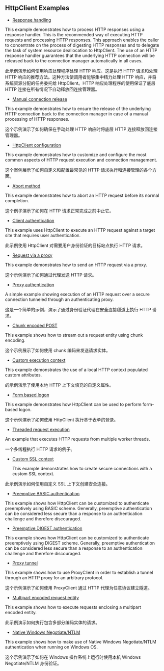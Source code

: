 ## HttpClient Examples

- [Response handling](http://hc.apache.org/httpcomponents-client-ga/httpclient/examples/org/apache/http/examples/client/ClientWithResponseHandler.java)

This example demonstrates how to process HTTP responses using a response handler. This is the recommended way of executing HTTP requests and processing HTTP responses. This approach enables the caller to concentrate on the process of digesting HTTP responses and to delegate the task of system resource deallocation to HttpClient. The use of an HTTP response handler guarantees that the underlying HTTP connection will be released back to the connection manager automatically in all cases.

此示例演示如何使用响应处理程序处理 HTTP 响应。这是执行 HTTP 请求和处理 HTTP 响应的推荐方法。这种方法使调用者能够集中精力处理 HTTP 响应，并将系统资源分配的任务委托给 HttpClient。HTTP 响应处理程序的使用保证了底层 HTTP 连接在所有情况下自动释放回连接管理器。

- [Manual connection release](http://hc.apache.org/httpcomponents-client-ga/httpclient/examples/org/apache/http/examples/client/ClientConnectionRelease.java)

This example demonstrates how to ensure the release of the underlying HTTP connection back to the connection manager in case of a manual processing of HTTP responses.

这个示例演示了如何确保在手动处理 HTTP 响应时将底层 HTTP 连接释放回连接管理器。

- [HttpClient configuration](http://hc.apache.org/httpcomponents-client-ga/httpclient/examples/org/apache/http/examples/client/ClientConfiguration.java)

This example demonstrates how to customize and configure the most common aspects of HTTP request execution and connection management.

这个案例展示了如何自定义和配置最常见的 HTTP 请求执行和连接管理的各个方面。

- [Abort method](http://hc.apache.org/httpcomponents-client-ga/httpclient/examples/org/apache/http/examples/client/ClientAbortMethod.java)

This example demonstrates how to abort an HTTP request before its normal completion.

这个例子演示了如何在 HTTP 请求正常完成之前中止它。

- [Client authentication](http://hc.apache.org/httpcomponents-client-ga/httpclient/examples/org/apache/http/examples/client/ClientAuthentication.java)

This example uses HttpClient to execute an HTTP request against a target site that requires user authentication.

此示例使用 HttpClient 对需要用户身份验证的目标站点执行 HTTP 请求。

- [Request via a proxy](http://hc.apache.org/httpcomponents-client-ga/httpclient/examples/org/apache/http/examples/client/ClientExecuteProxy.java)

This example demonstrates how to send an HTTP request via a proxy.

这个示例演示了如何通过代理发送 HTTP 请求。

- [Proxy authentication](http://hc.apache.org/httpcomponents-client-ga/httpclient/examples/org/apache/http/examples/client/ClientProxyAuthentication.java)

A simple example showing execution of an HTTP request over a secure connection tunneled through an authenticating proxy.

这是一个简单的示例，演示了通过身份验证代理在安全连接隧道上执行 HTTP 请求。

- [Chunk encoded POST](http://hc.apache.org/httpcomponents-client-ga/httpclient/examples/org/apache/http/examples/client/ClientChunkEncodedPost.java)

This example shows how to stream out a request entity using chunk encoding.

这个示例展示了如何使用 chunk 编码来发送请求实体。

- [Custom execution context](http://hc.apache.org/httpcomponents-client-ga/httpclient/examples/org/apache/http/examples/client/ClientCustomContext.java)

This example demonstrates the use of a local HTTP context populated custom attributes.

的示例演示了使用本地 HTTP 上下文填充的自定义属性。

- [Form based logon](http://hc.apache.org/httpcomponents-client-ga/httpclient/examples/org/apache/http/examples/client/ClientFormLogin.java)

This example demonstrates how HttpClient can be used to perform form-based logon.

这个示例演示了如何使用 HttpClient 执行基于表单的登录。

- [Threaded request execution](http://hc.apache.org/httpcomponents-client-ga/httpclient/examples/org/apache/http/examples/client/ClientMultiThreadedExecution.java)

An example that executes HTTP requests from multiple worker threads.

一个多线程执行 HTTP 请求的例子。

- [Custom SSL context](http://hc.apache.org/httpcomponents-client-ga/httpclient/examples/org/apache/http/examples/client/ClientCustomSSL.java)

  This example demonstrates how to create secure connections with a custom SSL context.

此示例演示如何使用自定义 SSL 上下文创建安全连接。

- [Preemptive BASIC authentication](http://hc.apache.org/httpcomponents-client-ga/httpclient/examples/org/apache/http/examples/client/ClientPreemptiveBasicAuthentication.java)

This example shows how HttpClient can be customized to authenticate preemptively using BASIC scheme. Generally, preemptive authentication can be considered less secure than a response to an authentication challenge and therefore discouraged.

- [Preemptive DIGEST authentication](http://hc.apache.org/httpcomponents-client-ga/httpclient/examples/org/apache/http/examples/client/ClientPreemptiveDigestAuthentication.java)

This example shows how HttpClient can be customized to authenticate preemptively using DIGEST scheme. Generally, preemptive authentication can be considered less secure than a response to an authentication challenge and therefore discouraged.

- [Proxy tunnel](http://hc.apache.org/httpcomponents-client-ga/httpclient/examples/org/apache/http/examples/client/ProxyTunnelDemo.java)

This example shows how to use ProxyClient in order to establish a tunnel through an HTTP proxy for an arbitrary protocol.

这个示例演示了如何使用 ProxyClient 通过 HTTP 代理为任意协议建立隧道。

- [Multipart encoded request entity](http://hc.apache.org/httpcomponents-client-ga/httpmime/examples/org/apache/http/examples/entity/mime/ClientMultipartFormPost.java)

This example shows how to execute requests enclosing a multipart encoded entity.

此示例演示如何执行包含多部分编码实体的请求。

- [Native Windows Negotiate/NTLM](http://hc.apache.org/httpcomponents-client-ga/httpclient-win/examples/org/apache/http/examples/client/win/ClientWinAuth.java)

This example shows how to make use of Native Windows Negotiate/NTLM authentication when running on Windows OS.

这个示例演示了如何在 Windows 操作系统上运行时使用本机 Windows Negotiate/NTLM 身份验证。
